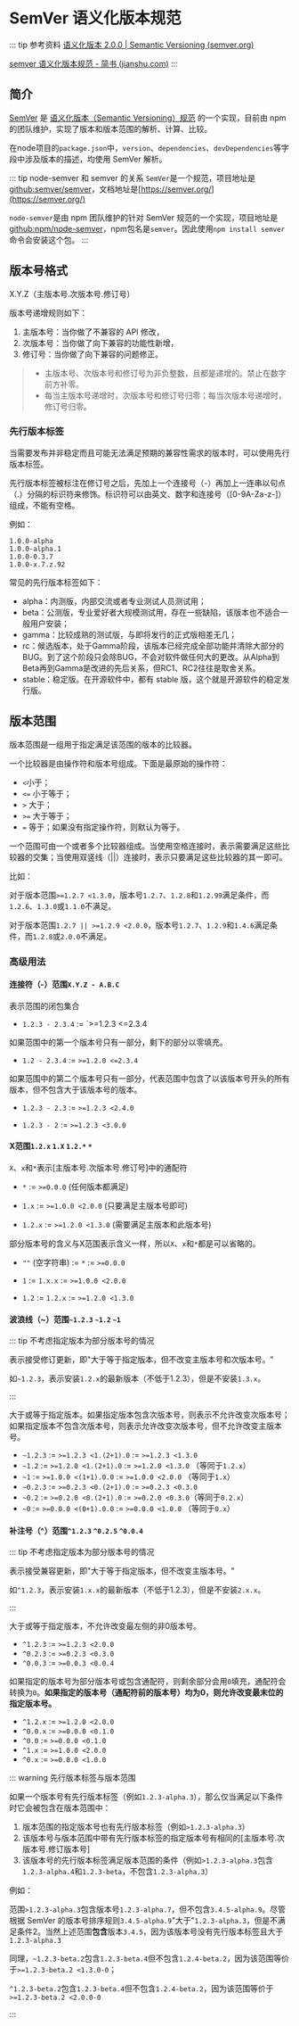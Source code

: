 # SemVer 语义化版本规范

::: tip 参考资料
[语义化版本 2.0.0 | Semantic Versioning (semver.org)](https://semver.org/lang/zh-CN/)

[semver 语义化版本规范 - 简书 (jianshu.com)](https://www.jianshu.com/p/a7490344044f)
:::

## 简介

[SemVer](https://github.com/npm/node-semver) 是 [语义化版本（Semantic Versioning）规范](http://semver.org/lang/zh-CN/) 的一个实现，目前由 npm 的团队维护，实现了版本和版本范围的解析、计算、比较。

在node项目的`package.json`中，`version`、`dependencies`、`devDependencies`等字段中涉及版本的描述，均使用 SemVer 解析。

::: tip node-semver 和 semver 的关系
`SemVer`是一个规范，项目地址是[github:semver/semver](https://github.com/semver/semver)，文档地址是[https://semver.org/](https://semver.org/)

`node-semver`是由 npm 团队维护的针对 SemVer 规范的一个实现，项目地址是[github:npm/node-semver](https://github.com/npm/node-semver)，npm包名是`semver`。因此使用`npm install semver`命令会安装这个包。
:::

## 版本号格式

X.Y.Z（主版本号.次版本号.修订号）

版本号递增规则如下：

1. 主版本号：当你做了不兼容的 API 修改，
2. 次版本号：当你做了向下兼容的功能性新增，
3. 修订号：当你做了向下兼容的问题修正。

> - 主版本号、次版本号和修订号为非负整数，且都是递增的。禁止在数字前方补零。
> - 每当主版本号递增时，次版本号和修订号归零；每当次版本号递增时，修订号归零。

### 先行版本标签

当需要发布并非稳定而且可能无法满足预期的兼容性需求的版本时，可以使用先行版本标签。

先行版本标签被标注在修订号之后，先加上一个连接号（-）再加上一连串以句点（.）分隔的标识符来修饰。标识符可以由英文、数字和连接号（[0-9A-Za-z-]）组成，不能有空格。

例如：

```plain
1.0.0-alpha
1.0.0-alpha.1
1.0.0-0.3.7
1.0.0-x.7.z.92
```

常见的先行版本标签如下：

- alpha：内测版，内部交流或者专业测试人员测试用；
- beta：公测版，专业爱好者大规模测试用，存在一些缺陷，该版本也不适合一般用户安装；
- gamma：比较成熟的测试版，与即将发行的正式版相差无几；
- rc：候选版本，处于Gamma阶段，该版本已经完成全部功能并清除大部分的BUG。到了这个阶段只会除BUG，不会对软件做任何大的更改。从Alpha到Beta再到Gamma是改进的先后关系，但RC1、RC2往往是取舍关系。
- stable：稳定版。在开源软件中，都有 stable 版，这个就是开源软件的稳定发行版。

## 版本范围

版本范围是一组用于指定满足该范围的版本的比较器。

一个比较器是由操作符和版本号组成。下面是最原始的操作符：

- `<`小于；
- `<=` 小于等于；
- `>` 大于；
- `>=` 大于等于；
- `=` 等于；如果没有指定操作符，则默认为等于。

一个范围可由一个或者多个比较器组成。当使用空格连接时，表示需要满足这些比较器的交集；当使用双竖线（||）连接时，表示只要满足这些比较器的其一即可。

比如：

对于版本范围`>=1.2.7 <1.3.0`，版本号`1.2.7`、`1.2.8`和`1.2.99`满足条件，而`1.2.6`、`1.3.0`或`1.1.0`不满足。

对于版本范围`1.2.7 || >=1.2.9 <2.0.0`，版本号`1.2.7`、`1.2.9`和`1.4.6`满足条件，而`1.2.8`或`2.0.0`不满足。

### 高级用法

#### 连接符（-）范围`X.Y.Z - A.B.C`

表示范围的闭包集合

- `1.2.3 - 2.3.4` := `>=1.2.3 <=2.3.4

如果范围中的第一个版本号只有一部分，剩下的部分以零填充。

- `1.2 - 2.3.4` := `>=1.2.0 <=2.3.4`

如果范围中的第二个版本号只有一部分，代表范围中包含了以该版本号开头的所有版本，但不包含大于该版本号的版本。

- `1.2.3 - 2.3` := `>=1.2.3 <2.4.0`

- `1.2.3 - 2` := `>=1.2.3 <3.0.0`

#### X范围`1.2.x` `1.X` `1.2.*` `*`

`X`、`x`和`*`表示[主版本号.次版本号.修订号]中的通配符

- `*` := `>=0.0.0` (任何版本都满足)

- `1.x` := `>=1.0.0 <2.0.0` (只要满足主版本号即可)

- `1.2.x` := `>=1.2.0 <1.3.0` (需要满足主版本和此版本号)

部分版本号的含义与X范围表示含义一样，所以`X`、`x`和`*`都是可以省略的。

- `""` (空字符串) := `*` := `>=0.0.0`

- `1` := `1.x.x` := `>=1.0.0 <2.0.0`

- `1.2` := `1.2.x` := `>=1.2.0 <1.3.0`

#### 波浪线（~）范围`~1.2.3` `~1.2` `~1`

::: tip 不考虑指定版本为部分版本号的情况

表示接受修订更新，即"大于等于指定版本，但不改变主版本号和次版本号。"

如`~1.2.3`，表示安装`1.2.x`的最新版本（不低于1.2.3），但是不安装`1.3.x`。

:::

大于或等于指定版本。如果指定版本包含次版本号，则表示不允许改变次版本号；如果指定版本不包含次版本号，则表示允许改变次版本号，但不允许改变主版本号。

- `~1.2.3` := `>=1.2.3 <1.(2+1).0` := `>=1.2.3 <1.3.0`
- `~1.2` := `>=1.2.0 <1.(2+1).0` := `>=1.2.0 <1.3.0` （等同于`1.2.x`）
- `~1` := `>=1.0.0 <(1+1).0.0` := `>=1.0.0 <2.0.0` （等同于`1.x`）
- `~0.2.3` := `>=0.2.3 <0.(2+1).0` := `>=0.2.3 <0.3.0`
- `~0.2` := `>=0.2.0 <0.(2+1).0` := `>=0.2.0 <0.3.0`（等同于`0.2.x`）
- `~0` := `>=0.0.0 <(0+1).0.0` := `>=0.0.0 <1.0.0` （等同于`0.x`）

#### 补注号（^）范围`^1.2.3` `^0.2.5` `^0.0.4`

::: tip 不考虑指定版本为部分版本号的情况

表示接受兼容更新，即"大于等于指定版本，但不改变主版本号。"

如`^1.2.3`，表示安装`1.x.x`的最新版本（不低于1.2.3），但是不安装`2.x.x`。

:::

大于或等于指定版本，不允许改变最左侧的非0版本号。

- `^1.2.3` := `>=1.2.3 <2.0.0`
- `^0.2.3` := `>=0.2.3 <0.3.0`
- `^0.0.3` := `>=0.0.3 <0.0.4`

如果指定的版本号为部分版本号或包含通配符，则剩余部分会用`0`填充，通配符会转换为`0`。**如果指定的版本号（通配符前的版本号）均为0，则允许改变最末位的指定版本号。**

- `^1.2.x` := `>=1.2.0 <2.0.0`
- `^0.0.x` := `>=0.0.0 <0.1.0`
- `^0.0` := `>=0.0.0 <0.1.0`
- `^1.x` := `>=1.0.0 <2.0.0`
- `^0.x` := `>=0.0.0 <1.0.0`

::: warning 先行版本标签与版本范围

如果一个版本号有先行版本标签（例如`1.2.3-alpha.3`），那么仅当满足以下条件时它会被包含在版本范围中：

1. 版本范围的指定版本号也有先行版本标签（例如`>1.2.3-alpha.3`）
2. 该版本号与版本范围中带有先行版本标签的指定版本号有相同的[主版本号.次版本号.修订版本号]
3. 该版本号的先行版本标签满足版本范围的条件（例如`>1.2.3-alpha.3`包含`1.2.3-alpha.4`和`1.2.3-beta`，不包含`1.2.3-alpha.3`）

例如：

范围`>1.2.3-alpha.3`包含版本号`1.2.3-alpha.7`，但不包含`3.4.5-alpha.9`。尽管根据 SemVer 的版本号排序规则`3.4.5-alpha.9`"大于"`1.2.3-alpha.3`，但是不满足条件2。当然上述范围**包含**版本`3.4.5`，因为该版本号没有先行版本标签且大于`1.2.3-alpha.3`

同理，`~1.2.3-beta.2`包含`1.2.3-beta.4`但不包含`1.2.4-beta.2`，因为该范围等价于`>=1.2.3-beta.2 <1.3.0-0`；

`^1.2.3-beta.2`包含`1.2.3-beta.4`但不包含`1.2.4-beta.2`，因为该范围等价于`>=1.2.3-beta.2 <2.0.0-0`

:::
